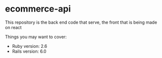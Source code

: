 # ecommerce-api

This repository is the back end code that serve, the front that is being made on react

Things you may want to cover:

* Ruby version: 2.6
* Rails version: 6.0


